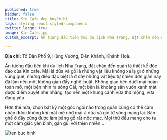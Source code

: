 ```yaml
---
published: true
hidden: false
title: Kin Cafe đẹp huyền bí
tags: styling react styled-components
twitter_large: true
image: Kin-Cafe.jpg
custom_excerpt: Ấn tượng đầu tiên khi du lịch Nha Trang, đặt chân đến quán là thiết kế độc đáo của Kin cafe.

---
```


**Địa chỉ:** Tổ Dân Phố 9, Hùng Vương, Diên Khánh, Khánh Hoà.

Ấn tượng đầu tiên khi du lịch Nha Trang, đặt chân đến quán là thiết kế độc đáo của Kin cafe. Mái lá dừa và gỗ là những vật liệu không xa lạ gì ở những vùng quê, nhưng điều đặc biệt là ở đây những vật liệu tự nhiên đơn giản này đã làm nên một không gian đầy nghệ thuật. Không gian bên dưới mái hoàn toàn mở, một bên nhìn ra sông Cái, một bên là khoảng sân vườn xanh mát được điểm xuyết nhẹ nhàng, tạo nên một khung cảnh vừa thơ mộng, vừa đáng yêu.


Hơn thế nữa, chọn bất kỳ một góc ngồi nào trong quán cũng có thể cảm nhận được không khí mát mẻ nhờ mái lá dừa và gió từ sông mang lại. Bàn ghế ở đây cũng được làm bằng gỗ rất mộc mạc. Mọi thứ đều mang cho ta một cảm giác yên bình, gần gũi với thiên nhiên…

![ten buc hinh](https://media-cdn.tripadvisor.com/media/photo-s/0d/b8/f1/c6/near-by-the-garden.jpg "ten buc hinh")







